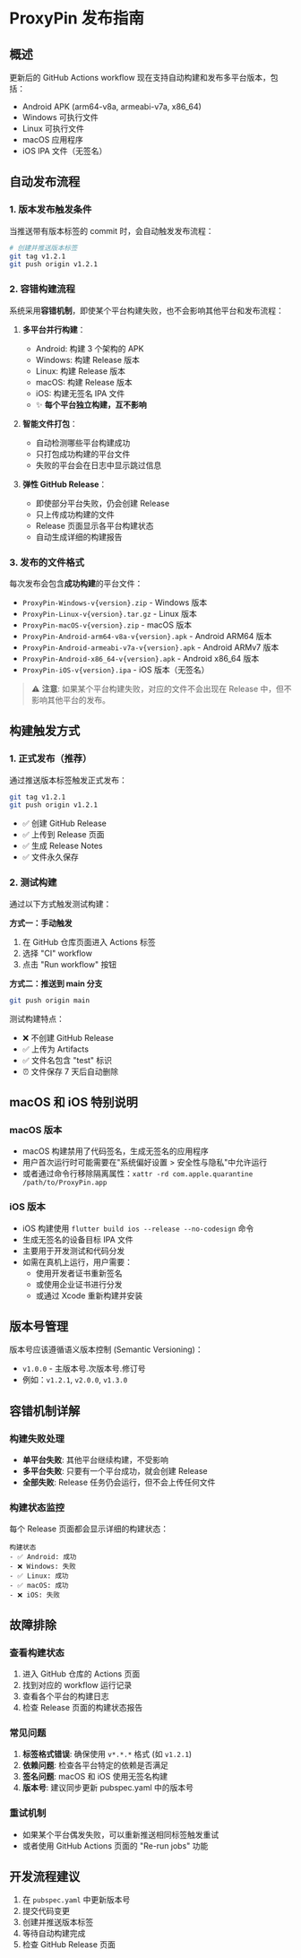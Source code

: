 # ProxyPin 发布指南

## 概述

更新后的 GitHub Actions workflow 现在支持自动构建和发布多平台版本，包括：
- Android APK (arm64-v8a, armeabi-v7a, x86_64)
- Windows 可执行文件
- Linux 可执行文件
- macOS 应用程序
- iOS IPA 文件（无签名）

## 自动发布流程

### 1. 版本发布触发条件

当推送带有版本标签的 commit 时，会自动触发发布流程：

```bash
# 创建并推送版本标签
git tag v1.2.1
git push origin v1.2.1
```

### 2. 容错构建流程

系统采用**容错机制**，即使某个平台构建失败，也不会影响其他平台和发布流程：

1. **多平台并行构建**：
   - Android: 构建 3 个架构的 APK
   - Windows: 构建 Release 版本
   - Linux: 构建 Release 版本
   - macOS: 构建 Release 版本
   - iOS: 构建无签名 IPA 文件
   - ✨ **每个平台独立构建，互不影响**

2. **智能文件打包**：
   - 自动检测哪些平台构建成功
   - 只打包成功构建的平台文件
   - 失败的平台会在日志中显示跳过信息

3. **弹性 GitHub Release**：
   - 即使部分平台失败，仍会创建 Release
   - 只上传成功构建的文件
   - Release 页面显示各平台构建状态
   - 自动生成详细的构建报告

### 3. 发布的文件格式

每次发布会包含**成功构建**的平台文件：

- `ProxyPin-Windows-v{version}.zip` - Windows 版本
- `ProxyPin-Linux-v{version}.tar.gz` - Linux 版本  
- `ProxyPin-macOS-v{version}.zip` - macOS 版本
- `ProxyPin-Android-arm64-v8a-v{version}.apk` - Android ARM64 版本
- `ProxyPin-Android-armeabi-v7a-v{version}.apk` - Android ARMv7 版本
- `ProxyPin-Android-x86_64-v{version}.apk` - Android x86_64 版本
- `ProxyPin-iOS-v{version}.ipa` - iOS 版本（无签名）

> ⚠️ **注意**: 如果某个平台构建失败，对应的文件不会出现在 Release 中，但不影响其他平台的发布。

## 构建触发方式

### 1. 正式发布（推荐）

通过推送版本标签触发正式发布：

```bash
git tag v1.2.1
git push origin v1.2.1
```

- ✅ 创建 GitHub Release
- ✅ 上传到 Release 页面
- ✅ 生成 Release Notes
- ✅ 文件永久保存

### 2. 测试构建

通过以下方式触发测试构建：

**方式一：手动触发**
1. 在 GitHub 仓库页面进入 Actions 标签
2. 选择 "CI" workflow  
3. 点击 "Run workflow" 按钮

**方式二：推送到 main 分支**
```bash
git push origin main
```

测试构建特点：
- ❌ 不创建 GitHub Release
- ✅ 上传为 Artifacts
- ✅ 文件名包含 "test" 标识
- ⏰ 文件保存 7 天后自动删除

## macOS 和 iOS 特别说明

### macOS 版本
- macOS 构建禁用了代码签名，生成无签名的应用程序
- 用户首次运行时可能需要在"系统偏好设置 > 安全性与隐私"中允许运行
- 或者通过命令行移除隔离属性：`xattr -rd com.apple.quarantine /path/to/ProxyPin.app`

### iOS 版本  
- iOS 构建使用 `flutter build ios --release --no-codesign` 命令
- 生成无签名的设备目标 IPA 文件
- 主要用于开发测试和代码分发
- 如需在真机上运行，用户需要：
  - 使用开发者证书重新签名
  - 或使用企业证书进行分发
  - 或通过 Xcode 重新构建并安装

## 版本号管理

版本号应该遵循语义版本控制 (Semantic Versioning)：
- `v1.0.0` - 主版本号.次版本号.修订号
- 例如：`v1.2.1`, `v2.0.0`, `v1.3.0`

## 容错机制详解

### 构建失败处理
- **单平台失败**: 其他平台继续构建，不受影响
- **多平台失败**: 只要有一个平台成功，就会创建 Release
- **全部失败**: Release 任务仍会运行，但不会上传任何文件

### 构建状态监控
每个 Release 页面都会显示详细的构建状态：
```
构建状态
- ✅ Android: 成功
- ❌ Windows: 失败  
- ✅ Linux: 成功
- ✅ macOS: 成功
- ❌ iOS: 失败
```

## 故障排除

### 查看构建状态
1. 进入 GitHub 仓库的 Actions 页面
2. 找到对应的 workflow 运行记录
3. 查看各个平台的构建日志
4. 检查 Release 页面的构建状态报告

### 常见问题
1. **标签格式错误**: 确保使用 `v*.*.*` 格式 (如 `v1.2.1`)
2. **依赖问题**: 检查各平台特定的依赖是否满足
3. **签名问题**: macOS 和 iOS 使用无签名构建
4. **版本号**: 建议同步更新 pubspec.yaml 中的版本号

### 重试机制
- 如果某个平台偶发失败，可以重新推送相同标签触发重试
- 或者使用 GitHub Actions 页面的 "Re-run jobs" 功能

## 开发流程建议

1. 在 `pubspec.yaml` 中更新版本号
2. 提交代码变更
3. 创建并推送版本标签
4. 等待自动构建完成
5. 检查 GitHub Release 页面
